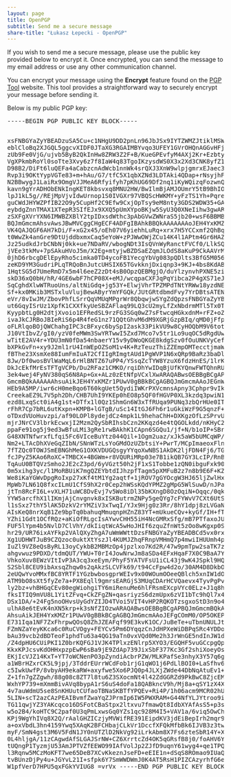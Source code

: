 ```yaml
---
layout: page
title: OpenPGP
subtitle: Send me a secure message
share-title: "Łukasz Łepecki - OpenPGP"
---
```

<p class="about-text">If you wish to send me a secure message, please use the public key provided below to encrypt it. Once encrypted, you can send the message to my email address or use any other communication channel.</p>
<p class="about-text">You can encrypt your message using the <strong>Encrypt</strong> feature found on the <a href="https://pgptool.org" target="_blank">PGP Tool</a> website. This tool provides a straightforward way to securely encrypt your message before sending it.</p>
<p class="about-text">Below is my public PGP key:</p>
<pre class="pgp-public-key-container">
-----BEGIN PGP PUBLIC KEY BLOCK-----

xsFNBGYaZyYBEADzuSA5Cu+c1NHgU9DD2pnLn96JbJSx9IYTZWMZJtiklMSWuRpP
eblCloBq2XJGQL5ggcvXIDF0JTaXG3RGAIMBYvqo3UFEY1GVrOHQnAGGvHFjLumz
zUb9Fe0VjG/ujvb5ByB2QkInHw8ZRW3Z2F+B/KueGPEvfyM4AXj2Kr+Ezbty2KfB
VgXPkmbRoYl0soTte3Xvy6z7f8IaW4q83TgoIKzysdWS0X3x2Xd3CNK8yfZ1uL7g
D98B2/DiFt6luQEFa4aCabzcnAdWcb1nnWk4srQXJ3XnW9wlpjgmrxEJaec3diPf
Rvp3i9OKtYypVGTe83+m+hAu/G7/tfC5X1qbXZNd3LDTAki4QDap+rNsyjhFJ/eH
N2BBwygJ1LaiRx9OmgVJJMeA6Rfyifyh7pKhUG69Df2nq1iKyWQizqFozwnQBvMl
kavn9gYrADHObENkIngKET8kbsvxq8MNU2HW/BwIlmBjAMJOUmrY5tB9BhIOJAy4
lpJ1kL5g//REjMpVjvIdwUrnop1S0IVGXr97VBQScHWKMY+yFzTS1Yh+Pqreb9d1
guCWdJHYWZPfIB22O9y5CupHf2C9Efw9CxjOpTsy9eM8nty3GDS2WDW35+GA/vDT
eybdgZnnTMAX1XTepR3SIfEJx9XXQ5pUmXYpoBKjw5SyU3Q0XNeIihw3gwARAQAB
zSXFgXVrYXN6IMWBZXBlY2tpIDxsdWthc3pAbGVwZWNraS5jb20+wsF6BBMBCgAk
BQJmGmcmAhsvAwsJBwMVCggCHgECF4ADFgIBAhkBBQkAAAAAAAoJEH4YxKMZr1PU
VK4QAJQGF6AH7kDi/F+xG2x45/oEh07V6yiehhLuRq+xrx7H5YCCxmf2QhBqjgXu
t0WwZk4anGre9DtUjddbxmxCaq5eYoW+zPJWwOWjZCu14K4l1APtm4Gr6HAZ4RRQ
Jz25udkdJrbCNbNj0kk+ue7NDaRV/wbogNDt3IsQVnWyRanctFVCf0/LlkSQbu+B
jVEe3tkMv+7pSAkuHVoJ5m/X2Eg+mtyjwBZDSaEZqmJLOdS8aKuP9CkAAVrMH4e1
0jhD6rbcgDElEpyRho5cimka0TD4ycoFB1YecgYbVg083pQDlts3BfG5M056561e
zeKD9YM3GudriPLqTRQoBnJutcUHSIX65TGvkknjDxiqnp3+9KJ+4bs8KdABPxnf
1HqtSG5d7UmeRmD7x5m4l6eeZ2zDt4sB0OpzQEBMgjO/duYlzynvhPXNE5ziO9My
skD36xQ0bH/hR/4GE6wbF7hCP08X+eMJ/wcqpaCXFJqPqYibca2P4gXS71eJT7t1
SqCghdXlwWTRuoUns/altNiGdq+jg53Y+ElwjVhrTPZMPdTNtYRWw18yzdNEWN9f
Sf+kx0MKib3MSTxluVlujBewAByrYmYFGQk/JUtGRtdbmdFvy7YrDBtsATENpCwc
eVr/8vIwJM/ZbovPhfLSrrQqVMUqMPgrWr8QbqwjwSYgZdQpzsFNBGYaZyYBEADd
ut6GqyISrUz1XpfK1CXXfkyUeSBZAFlaq99LQ3cU2myLfZxNbdrmMTl5Tx0T/yUt
KyypbtLg0H2dtjXvoio1EFRedSL9rzFG3SGq0wZ7sFtwcqHGkxdnM+rFZ+oZLyTB
ivaJkCJRBoJBIeRiS6p4R4feG1nz71QQtGhvM6dM9XGRjGzpBIq/qMD0jFfpqE8p
oFLRlqoBOjQWChahgIPC3cBFxyc6bySpI2ask33PikVU9w8CyHOQbM9V6totcBSG
J10VtIbvZ/gI0/yzV0feMWm3SwYRTwwI5Zxd7Mco7v5tr1Lo9uqOC5dRgdUw1EQ7
wTitE2AV4r+YDU3mN0fDa54nbaerY15v9yDWoQKGE8kdgSzv0fOuUNKVyCefA2zM
bXPkGvFn+xy9J2ml1rU4InWEpOZSoM1v4K+RzTeuzThiZZEmpOMTecctjmaWXeeb
fBThe23XsmXe88IumFmIuAT2CfIIgRImgtAUd1PgWVP1N6xQRp9BaRz3baDlG0Wi
8Jw/Df0wosBVlWaMqL6rHlBNTZ67uPP4/YSsqZcTYW8YzuX6fdzHnES/1lrKsIjq
DkJcEkfMrEsTFTgVCPb/Du2RFaz1CMKO/rqiDhYwIDqBjUfKYQnwFWTQhnRU7nsQ
3ek4wej4FyNV380qS6N8Ap+Gx+ALz0zEtNfpVCxlXwARAQABwsOEBBgBCgAPBQJm
GmcmBQkAAAAAAhsuAikJEH4YxKMZr1PUwV0gBBkBCgAGBQJmGmcmAAoJEGnW0pHD
HEb9A5MP/iwr6cH0meBqo6T60kgUet5QydiIWKrPXVcmnsApny3Cphpr9vIkXCbo
CreekaEZ9L7V5ph2Dh/CHB7UhI9YKEp0hEO8p5QF0fHGVP0XL3kzdq3pwiN1/T0A
ezd8LxqSct0iA4g1st+DTfx1l0Qz1ShmGn6W3xTfRUqa9PUNq3zbQrHUe0ITRtdH
rFhR7Cp7bRL6utKxpn+KMPB+lGTgB/uSc14ItGJ6Fh6r1uGkiWzF9G5qnzF+D2xG
oTDxdVUoHuvzpi/af90LOPl8ydejdCz4mpk1L9hehaChH+DXKgzOfLzSPrvUPCey
mjrJNrCV3lbrkEcwxjI2Mzm2QySbRIhsbCzn2KKqzd4e4tQGOLkdd/nKHyC2Pnkj
ppaFe91og5j9ed3wBfuLMi3gRe1rwBAkhK1CApn6SGQu1/jf+N/b1oIP+SBrG8WG
G48XNTNfwrxfLfqi5Fc6VIceBuYtz044Qil+1Ogm2uaz/xJk5aW5bUMCqWP/HaOr
Nm2+LTAcDhXVeGqZIbN/SNnWTzLsYoGMdOzUZbtsiY+PwrT/MCpImaeoxFln7vNh
7fTZQc0TOWJSmEBNGhMeG1OXKVDUGQsgyYYqoXwNBS1AkDK2ljFDN4Fj6/TGzLlp
fcJPyZ5KAo6RoXC+TMBCX+4BGWm+r8VQURiMRp03e7B1ikQB7GY3LcIP/RnBDae5
TqAuU0BTQVzSmho2JE2cZ3pd/6yVGzt50h2jF1xS1Tobbe1zQN0ibguFxk90i7PG
0m5xihg3yc/l1MoRBUiK7mgQZEYbtdIJhzpfTagm5pXMFuB2z7n8b9E6F+KZ0+4M
We8iKaYGWvDpgRoIxp27xKf4tM1Yg2aqtf+1jROV7gGYOcgW3HJ65ljZwlHxrLKd
MpWb7LN61Q8fxcILmU1CfS9hX2r0Cep2hWSsKQdYPMZ2gMpG5WlSuwD/nJPajek9
jtTn8RcFI6L+vXLH71uWC8DvEvj7v5Wo8iDl35bKXngD8OzOqiN+Oqqc/0qkTf0I
YYW5arcfhX1lIKmjAjCnvgnvk8xISKButrmZNPy5geQYg7cFYWvV7CXt6UtSI6Yl
l1sSxz7thY5lAK5DzkV2rYMZiV3xTwqI/YJx9Hjg0z3Rr/8hY1dpj8zLVGaNfx9Q
AIsKeQ8nrXqB1Ze9bpTq0bahuqMmuqnpHZnZ83YT+mUkueCQv+kyGf/IH+fTSyio
YZhi1Gdt1OCfRQz+aKiOfRLgcIsAYwvCHH55iH4NcGMRxSfg/mB7PTfaxoJUqA38
FUF5lYpm4b5NvlD7ClVhY/dkIiqtWcA5wHoJHIf6zquZfnWt5zOo8wKgxp0S4EXq
hr29/UR76ixAYFkp2VAlQXyZhgA7uWmWWttDzsFNBGYaZyYBEADBCd5vx0rxKDRr
Xg1UDHWTJuB9CZQzoc0uktXtYszJl4KUMJZhqFRnpVMHmQ7p4mwiIHUUmh4pHlAb
IuZl9VZ8eQsByRL13oyCykbB2MBMzOp4jpzlxo7Kd2R/47w9pmTpw2saTK7z2uv2
ahgvwuz9PDXD/tdmQUT/YWU+T0rI4JowNrwJm8aSDa4EFxHqaF7X0C9BaA7YoS6W
VhkoXuv8EWzVItIvP3A3cq3xeEym/PhyF5YATVFsU1iCL43j9wK4JSpkl9HQ6xzS
S2Sbl8CEU9ibAxsqZhqw0s2qAkzSLCVFk69/t94CcFpw4d2o/30AM4D8DkbOTs9Q
2eUQwYvoMMxfBC8YRTF1YGzbwbosgprWEIv9x00WOumOOeeQBlch5xnIW1dOXWiA
ATM9bO8sXt5fyZe7a+PX8Eqll9gmrsEARGjS3MUqCDArHCVQaevx4TyvPgPvJrJ2
ly2bz+vhBHGqCEv80egWiohgiTY6miRenuMe6hlFRsmEXcpVYc0ELz+J1q8hkmH6
fksITIQ9mVU8L1YitZFvq+CkZFgZN+qasriyzS6dzmUpx6zVI1bTc9hQl7x4/G/+
DSx1DA/+24Fg5noOHvsUyGdYZIJD4TVoi5VIT4vHP2RQKOTzsgxoStD3n9o4SDMH
ulhA8e6tEvK4nXN5krp+k3sNfZIOzwARAQABwsOEBBgBCgAPBQJmGmcmBQkAAAAA
AhsuAikJEH4YxKMZr1PUwV0gBBkBCgAGBQJmGmcmAAoJEFgCOmM0/OP5OKEP/2KG
E731Iqa1NF7ZxFhrpwQOsQ8ZhJZEAFqf99E3kvK1OC/JuBeTe+uTbnUNULJtjDVR
FZmNZaYeyKKca6c0RuCVOgy+FEYCv5Pm6DYqqzCnJdHPXeWiDBPqSRc4YDDollgI
bAu39vcb2dBDTeoF1phdTu63a4QG19aTn0vxVQd0Me2h3JrWnGE5ndInJW1d72H1
/Z4dpHU6CUiPKI1Z0brKQFGJ1VJK4TPlxzENlrp5XYO3/EGQHF5vuGCcpgQp890k
KkxKPJcsvKdOHHxpzpEwP6sBa9jE9ZdAp739JixSbF377Kc3Gf2shiXoeyOsXT49
EKjIcVJZ14KxT+YT7oWCNenPO3pZyndiAcbrPZW/MLKPafSe3nhyX3Y57q6gL+ZP
a1WBrHZxrCK5L9jpj/3TddrEUrrWCdFob1rjG1qWO1j6PdLlBOI0+LaSfhv6O19A
c5IwkUwfP/8vbyAH9ekaRW+axyfwe5Xo6PJQ0p4JLXjZWde44DbNqAtuEv1+A2sM
Z+1fn7gZZgwh/88g08c8ZT7l8tu6Z3SXocmNt4l42ZdGGRZd9PkBwC8ZjcEMHH++
WxhYP739+mXmmBivAVq8bypA1rS6uS4doFa18QABkncV9h/Mj8a+qSY1zX4XWW62
4v7auWdmU5se8SnKHUutCUfaoTBNaSKBTfYPQEv+Ri4P/1h06acm9MCR02hU2//U
5LIN+scT2azCAzPEAIBvmfZwaYqZJPrmIp6IW5PWXRAM+G44NfYLJYtroo9iylXQ
TG11qwjYZ3YAKcqco16DSFotCBaStpx2ltxvu7fmawQt8IdbXYAfAsS5+p3sU2NG
w5o2B4/koHTC9C2paf0U3qPmLxwsGq0YZs1qc928M4I5+VAV1a/6viq5OwChP47t
KPj9WgYhIVq8X2Q/rAalGHZICzjyMVWifRE391EipdKV3jdEiBepIrh2mqr9R0l5
a+oxVbdL3hn4159Ywq5XAqK2BFCHbajCLkVr1DccfXFQkMfbBk6IJVB3z3twvn1k
myF/SmN4gst3M6V5FdN1JY0nUTZlD2NkVg92iLrkAbm8X7Fs6zteSbR14Y+XyyV7
0L4hljgA/11zCAgwdAfSLGAJSrNW+CZ6XrrtcZd4OK5qGRsfB8j0/foAHV6YBo5L
tUQngP1TyzmjU53AmJPTVZfEEWO99IAfVolJp2ZJfD9uqnY61wyg4+qe1TPQnuX+
l3Rqnw5MCzMoKFT7we65DeB7XCvKkeznJseFD+eEIE1n+dSqS8ROmao9IUaQejIi
tvBUnzDjPy4u+JGYvL21I+sfpk6Y7SmWWDWmJ0K4AT5RsH1PIZCAzyrhfG6e5xpf
W1pfVerD7HPU5qxFGkYVIUG8
=vrVx
-----END PGP PUBLIC KEY BLOCK-----
</pre>